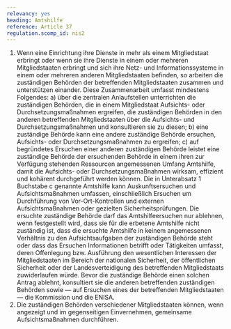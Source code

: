 ```yaml
---
relevancy: yes
heading: Amtshilfe
reference: Article 37
regulation.scomp_id: nis2
---
```


1. Wenn eine Einrichtung ihre Dienste in mehr als einem Mitgliedstaat erbringt oder wenn sie ihre Dienste in einem oder mehreren Mitgliedstaaten erbringt und sich ihre Netz- und Informationssysteme in einem oder mehreren anderen Mitgliedstaaten befinden, so arbeiten die zuständigen Behörden der betreffenden Mitgliedstaaten zusammen und unterstützen einander. Diese Zusammenarbeit umfasst mindestens Folgendes:
a) über die zentralen Anlaufstellen unterrichten die zuständigen Behörden, die in einem Mitgliedstaat Aufsichts- oder Durchsetzungsmaßnahmen ergreifen, die zuständigen Behörden in den anderen betreffenden Mitgliedstaaten über die Aufsichts- und Durchsetzungsmaßnahmen und konsultieren sie zu diesen;
b) eine zuständige Behörde kann eine andere zuständige Behörde ersuchen, Aufsichts- oder Durchsetzungsmaßnahmen zu ergreifen;
c) auf begründetes Ersuchen einer anderen zuständigen Behörde leistet eine zuständige Behörde der ersuchenden Behörde in einem ihren zur Verfügung stehenden Ressourcen angemessenen Umfang Amtshilfe, damit die Aufsichts- oder Durchsetzungsmaßnahmen wirksam, effizient und kohärent durchgeführt werden können.
Die in Unterabsatz 1 Buchstabe c genannte Amtshilfe kann Auskunftsersuchen und Aufsichtsmaßnahmen umfassen, einschließlich Ersuchen um Durchführung von Vor-Ort-Kontrollen und externen Aufsichtsmaßnahmen oder gezielten Sicherheitsprüfungen. Die ersuchte zuständige Behörde darf das Amtshilfeersuchen nur ablehnen, wenn festgestellt wird, dass sie für die erbetene Amtshilfe nicht zuständig ist, dass die ersuchte Amtshilfe in keinem angemessenen Verhältnis zu den Aufsichtsaufgaben der zuständigen Behörde steht oder dass das Ersuchen Informationen betrifft oder Tätigkeiten umfasst, deren Offenlegung bzw. Ausführung den wesentlichen Interessen der Mitgliedstaaten im Bereich der nationalen Sicherheit, der öffentlichen Sicherheit oder der Landesverteidigung des betreffenden Mitgliedstaats zuwiderlaufen würde. Bevor die zuständige Behörde einen solchen Antrag ablehnt, konsultiert sie die anderen betreffenden zuständigen Behörden sowie — auf Ersuchen eines der betreffenden Mitgliedstaaten — die Kommission und die ENISA.
2. Die zuständigen Behörden verschiedener Mitgliedstaaten können, wenn angezeigt und im gegenseitigen Einvernehmen, gemeinsame Aufsichtsmaßnahmen durchführen.

